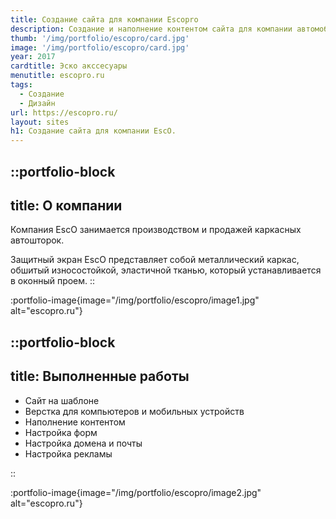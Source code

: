 ```yaml
---
title: Создание сайта для компании Escopro
description: Создание и наполнение контентом сайта для компании автомобильных аксессуаров ESCO .
thumb: '/img/portfolio/escopro/card.jpg'
image: '/img/portfolio/escopro/card.jpg'
year: 2017
cardtitle: Эско акссесуары
menutitle: escopro.ru
tags:
  - Создание
  - Дизайн
url: https://escopro.ru/
layout: sites
h1: Создание сайта для компании EscO. 
---
```


 

::portfolio-block
---
title: О компании
---
Компания EscО занимается производством и продажей каркасных автошторок.

Защитный экран EscO представляет собой металлический каркас, обшитый износостойкой, эластичной тканью, который
устанавливается в оконный проем.
::

:portfolio-image{image="/img/portfolio/escopro/image1.jpg" alt="escopro.ru"}

::portfolio-block
---
title: Выполненные работы
---

- Сайт на шаблоне
- Верстка для компьютеров и мобильных устройств
- Наполнение контентом
- Настройка форм
- Настройка домена и почты
- Настройка рекламы

::

:portfolio-image{image="/img/portfolio/escopro/image2.jpg" alt="escopro.ru"}